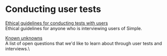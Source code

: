 # Conducting user tests

[Ethical guidelines for conducting tests with users](https://docs.google.com/document/d/1Q6EEH6BtMd5OOStHHqzjqaJ3pN6hTGO1degDGOffNpU/edit?usp=sharing)\
Ethical guidelines for anyone who is interviewing users of Simple.

[Known unknowns](https://drive.google.com/open?id=1zQoGdFMo12mbAc0vAZGc69520BOpHH4bW1HZ8hKQM\_o)\
A list of open questions that we'd like to learn about through user tests and interviews.\
